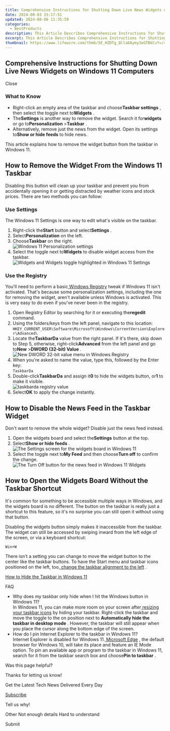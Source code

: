 ```yaml
---
title: Comprehensive Instructions for Shutting Down Live News Widgets on Windows 11 Computers
date: 2024-08-03 15:17:51
updated: 2024-08-06 11:35:59
categories:
  - BestProducts
description: This Article Describes Comprehensive Instructions for Shutting Down Live News Widgets on Windows 11 Computers
excerpt: This Article Describes Comprehensive Instructions for Shutting Down Live News Widgets on Windows 11 Computers
thumbnail: https://www.lifewire.com/thmb/5E_HZDTg_Qlla6Aymy3eGTBkCvY=/400x300/filters:no_upscale():max_bytes(150000):strip_icc():format(webp)/windows-11-widget-ad78454080a74536bbf17d84ae5d3b3a.png
---
```


## Comprehensive Instructions for Shutting Down Live News Widgets on Windows 11 Computers

Close 

###  What to Know

* Right-click an empty area of the taskbar and choose**Taskbar settings** , then select the toggle next to**Widgets** .
* The**Settings** is another way to remove the widget. Search it for**widgets** or go to**Personalization** \>**Taskbar** .
* Alternatively, remove just the news from the widget. Open its settings to**Show or hide feeds** to hide news.

 This article explains how to remove the widget button from the taskbar in Windows 11.

##  How to Remove the Widget From the Windows 11 Taskbar 

 Disabling this button will clean up your taskbar and prevent you from accidentally opening it or getting distracted by weather icons and stock prices. There are two methods you can follow:  

### Use Settings 

 The Windows 11 Settings is one way to edit what's visible on the taskbar.

1. Right-click the**Start** button and select**Settings** .
2. Select**Personalization** on the left.
3. Choose**Taskbar** on the right.  
![Windows 11 Personalization settings](https://www.lifewire.com/thmb/l9IR9LrWHAsHvpRdCj7iHGugZJY=/1500x0/filters:no_upscale():max_bytes(150000):strip_icc():format(webp)/windows-11-personalization-settings-905d7b8afd6b4bf199e33b239e05e8f6.png)
4. Select the toggle next to**Widgets** to disable widget access from the taskbar.  
![Widgets and Widgets toggle highlighted in Windows 11 Settings](https://www.lifewire.com/thmb/7sb_PT1-67WvSJa-NH3dvnlXux8=/1500x0/filters:no_upscale():max_bytes(150000):strip_icc():format(webp)/001_how-to-disable-the-news-and-interests-taskbar-widget-in-windows-11-5190865-7c491b5467d24c21bafb7ad4ae33cd98.jpg)

### Use the Registry 

 You'll need to perform a basic[ Windows Registry](https://www.lifewire.com/windows-registry-2625992) tweak if Windows 11 isn't activated. That's because some personalization settings, including the one for removing the widget, aren't available unless Windows is activated. This is very easy to do even if you've never been in the registry.

1. Open Registry Editor by searching for it or executing the**regedit** command.
2. Using the folders/keys from the left panel, navigate to this location:  
 `HKEY_CURRENT_USER\Software\Microsoft\Windows\CurrentVersion\Explorer\Advanced\`
3. Locate the**TaskbarDa** value from the right panel. If it's there, skip down to Step 5, otherwise, right-click**Advanced** from the left panel and go to**New** \>**DWORD (32-bit) Value** .  
![New DWORD 32-bit value menu in Windows Registry](https://www.lifewire.com/thmb/6wOCJAyPlV_1bRELfe7IHD8fdzs=/1500x0/filters:no_upscale():max_bytes(150000):strip_icc():format(webp)/003_disable-news-and-interests-taskbar-in-windows-11-5190865-0c30424c4a614a7d91326e1b6ecaf07e.jpg)
4. When you're asked to name the value, type this, followed by the Enter key:  
 `TaskbarDa`
5. Double-click**TaskbarDa** and assign it**0** to hide the widgets button, or**1** to make it visible.  
![taskbarda registry value](https://www.lifewire.com/thmb/EaiKCZum4ZBO1_yRyO67Z2x4y6Q=/1500x0/filters:no_upscale():max_bytes(150000):strip_icc():format(webp)/004_disable-news-and-interests-taskbar-in-windows-11-5190865-99d131ce5e004f5eb10d0f745eb3d569.jpg)
6. Select**OK** to apply the change instantly.

##  How to Disable the News Feed in the Taskbar Widget 

 Don't want to remove the whole widget? Disable just the news feed instead.

1. Open the widgets board and select the**Settings** button at the top.
2. Select**Show or hide feeds** .  
![The Settings screen for the widgets board in Windows 11](https://www.lifewire.com/thmb/_5x4Bth0iWPubYTtvA9bixiKVrM=/1500x0/filters:no_upscale():max_bytes(150000):strip_icc():format(webp)/widget-settings-windows-11-c61528b90266454f8e681901c3c1b348.png)
3. Select the toggle next to**My Feed** and then choose**Turn off** to confirm the change.  
![The Turn Off button for the news feed in Windows 11 Widgets](https://www.lifewire.com/thmb/KDqLuIIX5SxYrbwo-YqkvjjYuDY=/1500x0/filters:no_upscale():max_bytes(150000):strip_icc():format(webp)/windows-11-widgets-board-feed-a39429220c5c4e91a84d4996cb3631f3.png)

##  How to Open the Widgets Board Without the Taskbar Shortcut 

 It's common for something to be accessible multiple ways in Windows, and the widgets board is no different. The button on the taskbar is really just a shortcut to this feature, so it's no surprise you can still open it without using that button.

 Disabling the widgets button simply makes it inaccessible from the taskbar. The widget can still be accessed by swiping inward from the left edge of the screen, or via a keyboard shortcut:


 `Win+W`

 There isn't a setting you can change to move the widget button to the center like the taskbar buttons. To have the Start menu and taskbar icons positioned on the left, too,[ change the taskbar alignment to the left](https://www.lifewire.com/change-taskbar-alignment-in-windows-11-5189959) .

[ How to Hide the Taskbar in Windows 11 ](https://www.lifewire.com/hide-taskbar-in-windows-11-5208368) 

 FAQ

* Why does my taskbar only hide when I hit the Windows button in Windows 11?  
 In Windows 11, you can make more room on your screen after[ resizing your taskbar icons](https://www.lifewire.com/change-taskbar-size-in-windows-11-5190012) by hiding your taskbar. Right-click the taskbar and move the toggle to the on position next to **Automatically hide the taskbar in desktop mode** . However, the taskbar will still appear when you place the cursor along the bottom edge of the screen.
* How do I pin Internet Explorer to the taskbar in Windows 11?  
 Internet Explorer is disabled for Windows 11.[ Microsoft Edge](https://www.lifewire.com/what-is-microsoft-edge-4151828) , the default browser for Windows 10, will take its place and feature an IE Mode option. To pin an available app or program to the taskbar in Windows 11, search for it from the taskbar search box and choose**Pin to taskbar** .

Was this page helpful?

Thanks for letting us know!

 Get the Latest Tech News Delivered Every Day

[ Subscribe ](https://www.lifewire.com/#) 

Tell us why!

 Other  Not enough details  Hard to understand 

 Submit

<ins class="adsbygoogle"
     style="display:block"
     data-ad-format="autorelaxed"
     data-ad-client="ca-pub-7571918770474297"
     data-ad-slot="1223367746"></ins>



<ins class="adsbygoogle"
     style="display:block"
     data-ad-client="ca-pub-7571918770474297"
     data-ad-slot="8358498916"
     data-ad-format="auto"
     data-full-width-responsive="true"></ins>
